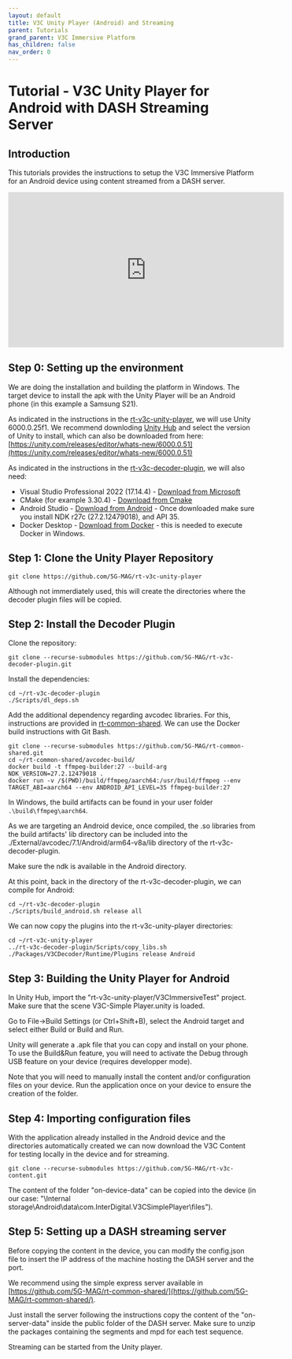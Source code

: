 ```yaml
---
layout: default
title: V3C Unity Player (Android) and Streaming
parent: Tutorials
grand_parent: V3C Immersive Platform
has_children: false
nav_order: 0
---
```


# Tutorial - V3C Unity Player for Android with DASH Streaming Server

## Introduction

This tutorials provides the instructions to setup the V3C Immersive Platform for an Android device using content streamed from a DASH server.

<iframe width="560" height="315" src="https://www.youtube.com/embed/4Mj_eJnYVjE?si=DGY8rmDpl-mAJBfH" title="YouTube video player" frameborder="0" allow="accelerometer; autoplay; clipboard-write; encrypted-media; gyroscope; picture-in-picture; web-share" referrerpolicy="strict-origin-when-cross-origin" allowfullscreen></iframe>

## Step 0: Setting up the environment
We are doing the installation and building the platform in Windows. The target device to install the apk with the Unity Player will be an Android phone (in this example a Samsung S21).

As indicated in the instructions in the [rt-v3c-unity-player](https://github.com/5G-MAG/rt-v3c-unity-player), we will use Unity 6000.0.25f1. We recommend downloding [Unity Hub](https://unity.com/download) and select the version of Unity to install, which can also be downloaded from here: [https://unity.com/releases/editor/whats-new/6000.0.51](https://unity.com/releases/editor/whats-new/6000.0.51)

As indicated in the instructions in the [rt-v3c-decoder-plugin](https://github.com/5G-MAG/rt-v3c-decoder-plugin), we will also need:
- Visual Studio Professional 2022 (17.14.4) - [Download from Microsoft](https://visualstudio.microsoft.com/downloads/)
- CMake (for example 3.30.4) - [Download from Cmake](https://cmake.org/files/v3.30/cmake-3.30.4-windows-x86_64.msi)
- Android Studio - [Download from Android](https://developer.android.com/studio) - Once downloaded make sure you install NDK r27c (27.2.12479018), and API 35.
- Docker Desktop - [Download from Docker](https://docs.docker.com/desktop/setup/install/windows-install/) - this is needed to execute Docker in Windows.

## Step 1: Clone the Unity Player Repository

```
git clone https://github.com/5G-MAG/rt-v3c-unity-player  
```

Although not immerdiately used, this will create the directories where the decoder plugin files will be copied.

## Step 2: Install the Decoder Plugin

Clone the repository:

```
git clone --recurse-submodules https://github.com/5G-MAG/rt-v3c-decoder-plugin.git
```

Install the dependencies:

```
cd ~/rt-v3c-decoder-plugin
./Scripts/dl_deps.sh
```

Add the additional dependency regarding avcodec libraries. For this, instructions are provided in [rt-common-shared](https://github.com/5G-MAG/rt-common-shared). We can use the Docker build instructions with Git Bash.

```
git clone --recurse-submodules https://github.com/5G-MAG/rt-common-shared.git
cd ~/rt-common-shared/avcodec-build/
docker build -t ffmpeg-builder:27 --build-arg NDK_VERSION=27.2.12479018 .
docker run -v /$(PWD)/build/ffmpeg/aarch64:/usr/build/ffmpeg --env TARGET_ABI=aarch64 --env ANDROID_API_LEVEL=35 ffmpeg-builder:27
```

In Windows, the build artifacts can be found in your user folder `.\build\ffmpeg\aarch64`.

As we are targeting an Android device, once compiled, the .so libraries from the build artifacts' lib directory can be included into the ./External/avcodec/7.1/Android/arm64-v8a/lib directory of the rt-v3c-decoder-plugin.

Make sure the ndk is available in the Android directory.

At this point, back in the directory of the rt-v3c-decoder-plugin, we can compile for Android:

```
cd ~/rt-v3c-decoder-plugin
./Scripts/build_android.sh release all  
```

We can now copy the plugins into the rt-v3c-unity-player directories:

```
cd ~/rt-v3c-unity-player
../rt-v3c-decoder-plugin/Scripts/copy_libs.sh ./Packages/V3CDecoder/Runtime/Plugins release Android
```

## Step 3: Building the Unity Player for Android

In Unity Hub, import the "rt-v3c-unity-player/V3CImmersiveTest" project. Make sure that the scene V3C-Simple Player.unity is loaded.

Go to File->Build Settings (or Ctrl+Shift+B), select the Android target and select either Build or Build and Run.

Unity will generate a .apk file that you can copy and install on your phone. To use the Build&Run feature, you will need to activate the Debug through USB feature on your device (requires developper mode).

Note that you will need to manually install the content and/or configuration files on your device. Run the application once on your device to ensure the creation of the folder.

## Step 4: Importing configuration files

With the application already installed in the Android device and the directories automatically created we can now download the V3C Content for testing locally in the device and for streaming.

```
git clone --recurse-submodules https://github.com/5G-MAG/rt-v3c-content.git
```

The content of the folder "on-device-data" can be copied into the device (in our case: "\Internal storage\Android\data\com.InterDigital.V3CSimplePlayer\files").

## Step 5: Setting up a DASH streaming server

Before copying the content in the device, you can modify the config.json file to insert the IP address of the machine hosting the DASH server and the port.

We recommend using the simple express server available in [https://github.com/5G-MAG/rt-common-shared/](https://github.com/5G-MAG/rt-common-shared/).

Just install the server following the instructions copy the content of the "on-server-data" inside the public folder of the DASH server. Make sure to unzip the packages containing the segments and mpd for each test sequence.

Streaming can be started from the Unity player.
